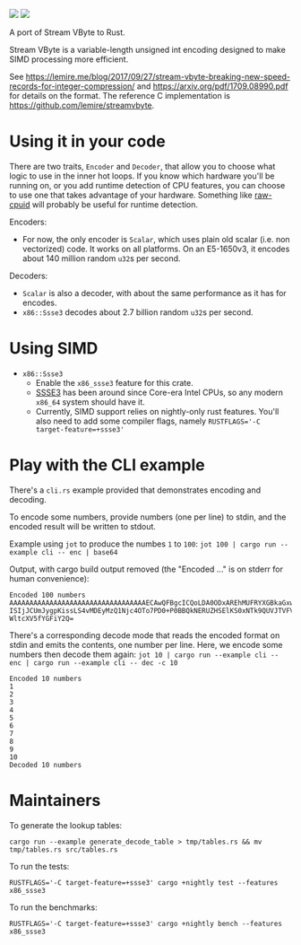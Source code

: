 [![](https://img.shields.io/crates/v/stream-vbyte.svg)](https://crates.io/crates/stream-vbyte) [![](https://docs.rs/stream-vbyte/badge.svg)](https://docs.rs/stream-vbyte/)

A port of Stream VByte to Rust.

Stream VByte is a variable-length unsigned int encoding designed to make SIMD processing more efficient.

See https://lemire.me/blog/2017/09/27/stream-vbyte-breaking-new-speed-records-for-integer-compression/ and https://arxiv.org/pdf/1709.08990.pdf for details on the format. The reference C implementation is https://github.com/lemire/streamvbyte.

# Using it in your code

There are two traits, `Encoder` and `Decoder`, that allow you to choose what logic to use in the inner hot loops. If you know which hardware you'll be running on, or you add runtime detection of CPU features, you can choose to use one that takes advantage of your hardware. Something like [raw-cpuid](https://crates.io/crates/raw-cpuid) will probably be useful for runtime detection.

Encoders:
- For now, the only encoder is `Scalar`, which uses plain old scalar (i.e. non vectorized) code. It works on all platforms. On an E5-1650v3, it encodes about 140 million random `u32`s per second.

Decoders:
- `Scalar` is also a decoder, with about the same performance as it has for encodes.
- `x86::Ssse3` decodes about 2.7 billion random `u32`s per second.

# Using SIMD

- `x86::Ssse3`
    - Enable the `x86_ssse3` feature for this crate.
    - [SSSE3](https://en.wikipedia.org/wiki/SSSE3) has been around since Core-era Intel CPUs, so any modern `x86_64` system should have it.
    - Currently, SIMD support relies on nightly-only rust features. You'll also need to add some compiler flags, namely `RUSTFLAGS='-C target-feature=+ssse3'`

# Play with the CLI example

There's a `cli.rs` example provided that demonstrates encoding and decoding.

To encode some numbers, provide numbers (one per line) to stdin, and the encoded result will be written to stdout.

Example using `jot` to produce the numbes `1` to `100`: `jot 100 | cargo run --example cli -- enc | base64`

Output, with cargo build output removed (the "Encoded ..." is on stderr for human convenience):

```
Encoded 100 numbers
AAAAAAAAAAAAAAAAAAAAAAAAAAAAAAAAAAECAwQFBgcICQoLDA0ODxAREhMUFRYXGBkaGxwdHh8g
ISIjJCUmJygpKissLS4vMDEyMzQ1Njc4OTo7PD0+P0BBQkNERUZHSElKS0xNTk9QUVJTVFVWV1hZ
WltcXV5fYGFiY2Q=
```

There's a corresponding decode mode that reads the encoded format on stdin and emits the contents, one number per line. Here, we encode some numbers then decode them again: `jot 10 | cargo run --example cli -- enc | cargo run --example cli -- dec -c 10`

```
Encoded 10 numbers
1
2
3
4
5
6
7
8
9
10
Decoded 10 numbers

```

# Maintainers

To generate the lookup tables:

```
cargo run --example generate_decode_table > tmp/tables.rs && mv tmp/tables.rs src/tables.rs
```

To run the tests:

```
RUSTFLAGS='-C target-feature=+ssse3' cargo +nightly test --features x86_ssse3
```

To run the benchmarks:

```
RUSTFLAGS='-C target-feature=+ssse3' cargo +nightly bench --features x86_ssse3
```
